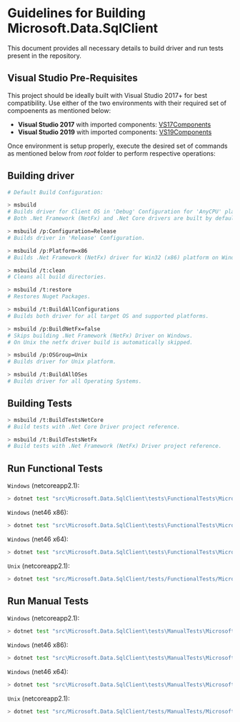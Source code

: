 # Guidelines for Building Microsoft.Data.SqlClient

This document provides all necessary details to build driver and run tests present in the repository.

## Visual Studio Pre-Requisites

This project should be ideally built with Visual Studio 2017+ for best compatibility. Use either of the two environments with their required set of compoenents as mentioned below:
- **Visual Studio 2017** with imported components: [VS17Components](/tools/vsconfig/VS17Components.vsconfig)
- **Visual Studio 2019** with imported components: [VS19Components](/tools/vsconfig/VS19Components.vsconfig)

Once environment is setup properly, execute the desired set of commands as mentioned below from _root_ folder to perform respective operations:

## Building driver

```bash
# Default Build Configuration:

> msbuild
# Builds driver for Client OS in 'Debug' Configuration for 'AnyCPU' platform.
# Both .Net Framework (NetFx) and .Net Core drivers are built by default (as supported by Client OS).
```

```bash
> msbuild /p:Configuration=Release
# Builds driver in 'Release' Configuration.
```

```bash
> msbuild /p:Platform=x86
# Builds .Net Framework (NetFx) driver for Win32 (x86) platform on Windows.
```

```bash
> msbuild /t:clean
# Cleans all build directories.
```

```bash
> msbuild /t:restore
# Restores Nuget Packages.
 ```

```bash
> msbuild /t:BuildAllConfigurations
# Builds both driver for all target OS and supported platforms.
```

```bash
> msbuild /p:BuildNetFx=false
# Skips building .Net Framework (NetFx) Driver on Windows.
# On Unix the netfx driver build is automatically skipped.
```

```bash
> msbuild /p:OSGroup=Unix
# Builds driver for Unix platform.
```

```bash
> msbuild /t:BuildAllOSes
# Builds driver for all Operating Systems.
```

## Building Tests

```bash
> msbuild /t:BuildTestsNetCore
# Build tests with .Net Core Driver project reference.
```

```bash
> msbuild /t:BuildTestsNetFx
# Build tests with .Net Framework (NetFx) Driver project reference.
```

## Run Functional Tests

`Windows` (netcoreapp2.1):  
```bash
> dotnet test "src\Microsoft.Data.SqlClient\tests\FunctionalTests\Microsoft.Data.SqlClient.Tests.csproj" /p:Platform="AnyCPU" /p:Configuration="Release" /p:TestTargetOS="Windowsnetcoreapp" --no-build -v n --filter "category!=nonnetcoreapptests&category!=failing&category!=nonwindowstests"
```
 
`Windows` (net46 x86):  
```bash
> dotnet test "src\Microsoft.Data.SqlClient\tests\FunctionalTests\Microsoft.Data.SqlClient.Tests.csproj" /p:Platform="Win32" /p:Configuration="Release" /p:TestTargetOS="Windowsnetfx" --no-build -v n --filter "category!=nonnetfxtests&category!=failing&category!=nonwindowstests"
 ```

`Windows` (net46 x64):  
```bash
> dotnet test "src\Microsoft.Data.SqlClient\tests\FunctionalTests\Microsoft.Data.SqlClient.Tests.csproj" /p:Platform="x64" /p:Configuration="Release" /p:TestTargetOS="Windowsnetfx" --no-build -v n --filter "category!=nonnetfxtests&category!=failing&category!=nonwindowstests"
```

`Unix` (netcoreapp2.1):  
```bash
> dotnet test "src/Microsoft.Data.SqlClient/tests/FunctionalTests/Microsoft.Data.SqlClient.Tests.csproj" /p:Platform="AnyCPU" /p:Configuration="Release" /p:TestTargetOS="Unixnetcoreapp" --no-build -v n --filter "category!=nonnetcoreapptests&category!=failing&category!=nonlinuxtests&category!=nonuaptests"
```

## Run Manual Tests

`Windows` (netcoreapp2.1):  
```bash
> dotnet test "src\Microsoft.Data.SqlClient\tests\ManualTests\Microsoft.Data.SqlClient.ManualTesting.Tests.csproj" /p:Platform="AnyCPU" /p:Configuration="Release" /p:TestTargetOS="Windowsnetcoreapp" --no-build -v n --filter "category!=nonnetcoreapptests&category!=failing&category!=nonwindowstests"
```

`Windows` (net46 x86):  
```bash
> dotnet test "src\Microsoft.Data.SqlClient\tests\ManualTests\Microsoft.Data.SqlClient.ManualTesting.Tests.csproj" /p:Platform="Win32" /p:Configuration="Release" /p:TestTargetOS="Windowsnetfx" --no-build -v n --filter "category!=nonnetfxtests&category!=failing&category!=nonwindowstests"
```

`Windows` (net46 x64):  
```bash
> dotnet test "src\Microsoft.Data.SqlClient\tests\ManualTests\Microsoft.Data.SqlClient.ManualTesting.Tests.csproj" /p:Platform="x64" /p:Configuration="Release" /p:TestTargetOS="Windowsnetfx" --no-build -v n --filter "category!=nonnetfxtests&category!=failing&category!=nonwindowstests"
```

`Unix` (netcoreapp2.1):  
```bash
> dotnet test "src/Microsoft.Data.SqlClient/tests/ManualTests/Microsoft.Data.SqlClient.ManualTesting.Tests.csproj" /p:Platform="AnyCPU" /p:Configuration="Release" /p:TestTargetOS="Unixnetcoreapp" --no-build -v n --filter "category!=nonnetcoreapptests&category!=failing&category!=nonlinuxtests&category!=nonuaptests"
```
